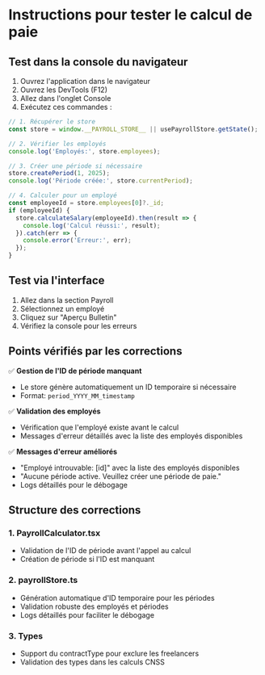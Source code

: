 # Instructions pour tester le calcul de paie

## Test dans la console du navigateur

1. Ouvrez l'application dans le navigateur
2. Ouvrez les DevTools (F12)
3. Allez dans l'onglet Console
4. Exécutez ces commandes :

```javascript
// 1. Récupérer le store
const store = window.__PAYROLL_STORE__ || usePayrollStore.getState();

// 2. Vérifier les employés
console.log('Employés:', store.employees);

// 3. Créer une période si nécessaire
store.createPeriod(1, 2025);
console.log('Période créée:', store.currentPeriod);

// 4. Calculer pour un employé
const employeeId = store.employees[0]?._id;
if (employeeId) {
  store.calculateSalary(employeeId).then(result => {
    console.log('Calcul réussi:', result);
  }).catch(err => {
    console.error('Erreur:', err);
  });
}
```

## Test via l'interface

1. Allez dans la section Payroll
2. Sélectionnez un employé
3. Cliquez sur "Aperçu Bulletin"
4. Vérifiez la console pour les erreurs

## Points vérifiés par les corrections

✅ **Gestion de l'ID de période manquant**
- Le store génère automatiquement un ID temporaire si nécessaire
- Format: `period_YYYY_MM_timestamp`

✅ **Validation des employés**
- Vérification que l'employé existe avant le calcul
- Messages d'erreur détaillés avec la liste des employés disponibles

✅ **Messages d'erreur améliorés**
- "Employé introuvable: [id]" avec la liste des employés disponibles
- "Aucune période active. Veuillez créer une période de paie."
- Logs détaillés pour le débogage

## Structure des corrections

### 1. PayrollCalculator.tsx
- Validation de l'ID de période avant l'appel au calcul
- Création de période si l'ID est manquant

### 2. payrollStore.ts
- Génération automatique d'ID temporaire pour les périodes
- Validation robuste des employés et périodes
- Logs détaillés pour faciliter le débogage

### 3. Types
- Support du contractType pour exclure les freelancers
- Validation des types dans les calculs CNSS
